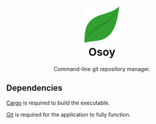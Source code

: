 <div align="center">
  <h1>
    <img src="./logo.svg" />
    <br />
    Osoy
  </h1>
  <p>Command-line git repository manager.</p>
</div>

## Dependencies

[Cargo](https://github.com/rust-lang/cargo) is required to build the executable.

[Git](https://git-scm.com) is required for the application to fully function.
